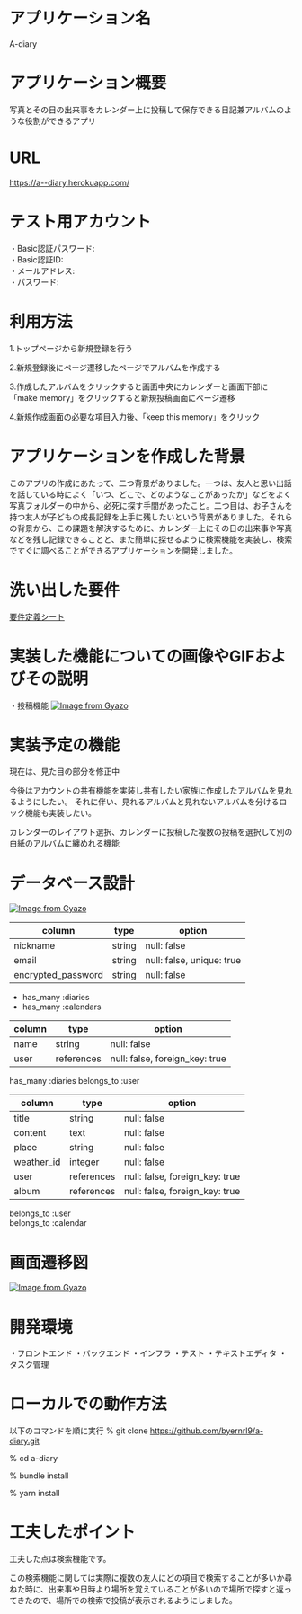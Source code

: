 # アプリケーション名	

A-diary

# アプリケーション概要

写真とその日の出来事をカレンダー上に投稿して保存できる日記兼アルバムのような役割ができるアプリ

# URL

https://a--diary.herokuapp.com/

# テスト用アカウント

・Basic認証パスワード:  
・Basic認証ID:  
・メールアドレス:  
・パスワード:

# 利用方法

1.トップページから新規登録を行う 

2.新規登録後にページ遷移したページでアルバムを作成する  

3.作成したアルバムをクリックすると画面中央にカレンダーと画面下部に「make memory」をクリックすると新規投稿画面にページ遷移 

4.新規作成画面の必要な項目入力後、「keep this memory」をクリック

# アプリケーションを作成した背景	

このアプリの作成にあたって、二つ背景がありました。一つは、友人と思い出話を話している時によく「いつ、どこで、どのようなことがあったか」などをよく写真フォルダーの中から、必死に探す手間があったこと。二つ目は、お子さんを持つ友人が子どもの成長記録を上手に残したいという背景がありました。それらの背景から、この課題を解決するために、カレンダー上にその日の出来事や写真などを残し記録できることと、また簡単に探せるように検索機能を実装し、検索ですぐに調べることができるアプリケーションを開発しました。

# 洗い出した要件

[要件定義シート](https://docs.google.com/spreadsheets/d/16BcJjUwgoVK4qFgGmjEyWHllTWIq0K2ayyTXhI0uqmo/edit#gid=982722306)

# 実装した機能についての画像やGIFおよびその説明

・投稿機能
[![Image from Gyazo](https://i.gyazo.com/7bc378c0dbab2130e064606d5249d4ec.gif)](https://gyazo.com/7bc378c0dbab2130e064606d5249d4ec)

# 実装予定の機能	

現在は、見た目の部分を修正中　　

今後はアカウントの共有機能を実装し共有したい家族に作成したアルバムを見れるようにしたい。
それに伴い、見れるアルバムと見れないアルバムを分けるロック機能も実装したい。

カレンダーのレイアウト選択、カレンダーに投稿した複数の投稿を選択して別の白紙のアルバムに纏めれる機能


# データベース設計	

[![Image from Gyazo](https://i.gyazo.com/42cf8439950e626d65c5a0efd810dae4.png)](https://gyazo.com/42cf8439950e626d65c5a0efd810dae4)

<!-- users table -->

| column             | type   | option                    |
|--------------------|--------|---------------------------|
| nickname           | string | null: false               |
| email              | string | null: false, unique: true |
| encrypted_password | string | null: false               |

- has_many :diaries 
- has_many :calendars

<!-- albums table -->

| column             | type        | option                          |
|--------------------|-------------|---------------------------------|
| name               | string      | null: false                     |
| user               |references   |null: false, foreign_key: true   |


has_many :diaries
belongs_to :user

<!-- diaries table -->

| column      | type        | option                          |
|-------------|-------------|---------------------------------|
| title       | string      | null: false                     |
| content     | text        | null: false                     |
| place       | string      | null: false                     | 
|weather_id   |integer      | null: false                     |
| user        |references   | null: false, foreign_key: true  |
| album       |references   | null: false, foreign_key: true  |

belongs_to :user  
belongs_to :calendar


# 画面遷移図	

[![Image from Gyazo](https://i.gyazo.com/09a9050aa834fc44856509737629fedb.png)](https://gyazo.com/09a9050aa834fc44856509737629fedb)

# 開発環境	

・フロントエンド
・バックエンド
・インフラ
・テスト
・テキストエディタ
・タスク管理

# ローカルでの動作方法

以下のコマンドを順に実行
% git clone https://github.com/byernrl9/a-diary.git  

% cd a-diary

% bundle install

% yarn install

# 工夫したポイント

工夫した点は検索機能です。

この検索機能に関しては実際に複数の友人にどの項目で検索することが多いか尋ねた時に、出来事や日時より場所を覚えていることが多いので場所で探すと返ってきたので、場所での検索で投稿が表示されるようにしました。




